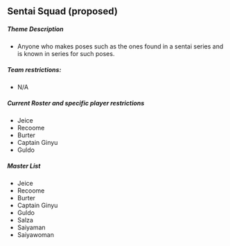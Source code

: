 ## Sentai Squad (proposed)

##### Theme Description
- Anyone who makes poses such as the ones found in a sentai series and is known in series for such poses.

##### Team restrictions:
  - N/A 

##### Current Roster and specific player restrictions

- Jeice
- Recoome
- Burter
- Captain Ginyu
- Guldo
  
##### Master List
- Jeice
- Recoome
- Burter
- Captain Ginyu
- Guldo
- Salza
- Saiyaman
- Saiyawoman